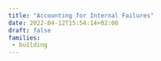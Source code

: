 ```yaml
---
title: "Accounting for Internal Failures"
date: 2022-04-12T15:54:14+02:00
draft: false
families: 
 - building
---
```



